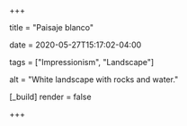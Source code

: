 +++

title = "Paisaje blanco"

date = 2020-05-27T15:17:02-04:00

tags = ["Impressionism", "Landscape"]

alt = "White landscape with rocks and water."

[_build]
	render = false

+++

